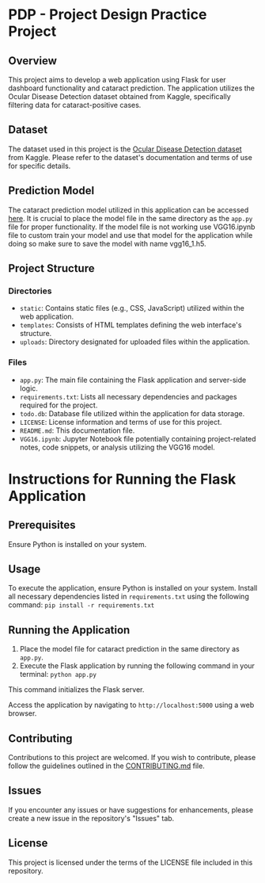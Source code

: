 # PDP - Project Design Practice Project

## Overview

This project aims to develop a web application using Flask for user dashboard functionality and cataract prediction. The application utilizes the Ocular Disease Detection dataset obtained from Kaggle, specifically filtering data for cataract-positive cases.

## Dataset
The dataset used in this project is the [Ocular Disease Detection dataset](https://www.kaggle.com/datasets/andrewmvd/ocular-disease-recognition-odir5k) from Kaggle. Please refer to the dataset's documentation and terms of use for specific details.

## Prediction Model
The cataract prediction model utilized in this application can be accessed [here](https://drive.google.com/file/d/1Dtz5oYnWIpveowxbsRyG-N7ywAJTafo3/view?usp=sharing). It is crucial to place the model file in the same directory as the `app.py` file for proper functionality. If the model file is not working use VGG16.ipynb file to custom train your model and use that model for the application while doing so make sure to save the model with name vgg16_1.h5.

## Project Structure

### Directories
- `static`: Contains static files (e.g., CSS, JavaScript) utilized within the web application.
- `templates`: Consists of HTML templates defining the web interface's structure.
- `uploads`: Directory designated for uploaded files within the application.

### Files
- `app.py`: The main file containing the Flask application and server-side logic.
- `requirements.txt`: Lists all necessary dependencies and packages required for the project.
- `todo.db`: Database file utilized within the application for data storage.
- `LICENSE`: License information and terms of use for this project.
- `README.md`: This documentation file.
- `VGG16.ipynb`: Jupyter Notebook file potentially containing project-related notes, code snippets, or analysis utilizing the VGG16 model.


# Instructions for Running the Flask Application

## Prerequisites
Ensure Python is installed on your system.

## Usage
To execute the application, ensure Python is installed on your system. Install all necessary dependencies listed in `requirements.txt` using the following command:
```pip install -r requirements.txt```

## Running the Application
1. Place the model file for cataract prediction in the same directory as `app.py`.
2. Execute the Flask application by running the following command in your terminal:
   ```python app.py```

This command initializes the Flask server.

Access the application by navigating to ```http://localhost:5000``` using a web browser.

## Contributing

Contributions to this project are welcomed. If you wish to contribute, please follow the guidelines outlined in the [CONTRIBUTING.md](CONTRIBUTING.md) file.

## Issues

If you encounter any issues or have suggestions for enhancements, please create a new issue in the repository's "Issues" tab.

## License

This project is licensed under the terms of the LICENSE file included in this repository.
